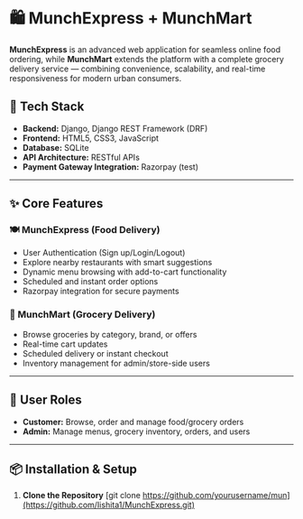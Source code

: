 # 🛍️ MunchExpress + MunchMart

**MunchExpress** is an advanced web application for seamless online food ordering, while **MunchMart** extends the platform with a complete grocery delivery service — combining convenience, scalability, and real-time responsiveness for modern urban consumers.

## 🔧 Tech Stack

- **Backend:** Django, Django REST Framework (DRF)
- **Frontend:** HTML5, CSS3, JavaScript 
- **Database:** SQLite 
- **API Architecture:** RESTful APIs
- **Payment Gateway Integration:** Razorpay (test)

---

## ✨ Core Features

### 🍽️ MunchExpress (Food Delivery)
- User Authentication (Sign up/Login/Logout)
- Explore nearby restaurants with smart suggestions
- Dynamic menu browsing with add-to-cart functionality
- Scheduled and instant order options
- Razorpay integration for secure payments

### 🛒 MunchMart (Grocery Delivery)
- Browse groceries by category, brand, or offers
- Real-time cart updates
- Scheduled delivery or instant checkout
- Inventory management for admin/store-side users

---

## 👥 User Roles

- **Customer:** Browse, order and manage food/grocery orders
- **Admin:** Manage menus, grocery inventory, orders, and users

---

## 📦 Installation & Setup

1. **Clone the Repository**
       [git clone https://github.com/yourusername/mun](https://github.com/Iishita1/MunchExpress.git)
